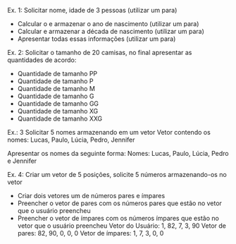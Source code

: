 Ex. 1: Solicitar nome, idade de 3 pessoas (utilizar um para)
- Calcular o e armazenar o ano de nascimento (utilizar um para)
- Calcular e armazenar a década de nascimento (utilizar um para)
- Apresentar todas essas informações (utilizar um para)

Ex. 2: Solicitar o tamanho de 20 camisas, no final apresentar as quantidades de acordo:
- Quantidade de tamanho PP
- Quantidade de tamanho P
- Quantidade de tamanho M
- Quantidade de tamanho G
- Quantidade de tamanho GG
- Quantidade de tamanho XG
- Quantidade de tamanho XXG

Ex.: 3 Solicitar 5 nomes armazenando em um vetor
Vetor contendo os nomes: Lucas, Paulo, Lúcia, Pedro, Jennifer

Apresentar os nomes da seguinte forma: 
Nomes: Lucas, Paulo, Lúcia, Pedro e Jennifer

Ex. 4: Criar um vetor de 5 posições, solicite 5 números armazenando-os no vetor
- Criar dois vetores um de números pares e ímpares
- Preencher o vetor de pares com os números pares que estão no vetor que o usuário preencheu
- Preencher o vetor de ímpares com os números ímpares que estão no vetor que o usuário preencheu
Vetor do Usuário: 1, 82, 7, 3, 90 
Vetor de pares: 82, 90, 0, 0, 0
Vetor de ímpares: 1, 7, 3, 0, 0